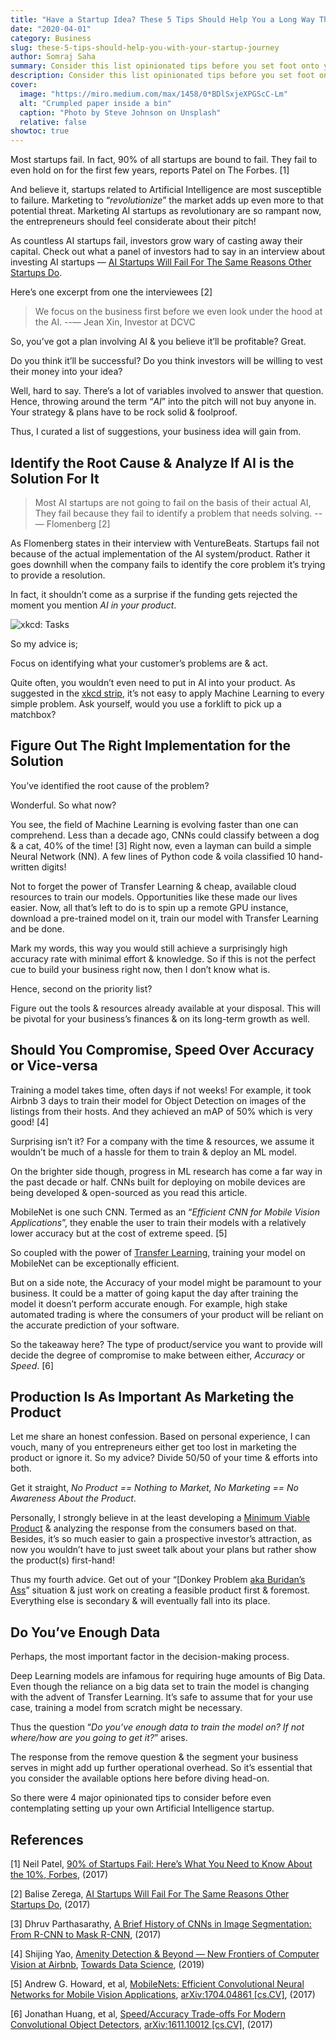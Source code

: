 ```yaml
---
title: "Have a Startup Idea? These 5 Tips Should Help You a Long Way Through Your Journey"
date: "2020-04-01"
category: Business
slug: these-5-tips-should-help-you-with-your-startup-journey
author: Somraj Saha
summary: Consider this list opinionated tips before you set foot onto your AI startup. I assure you a thorough read will give you a better perspective to follow.
description: Consider this list opinionated tips before you set foot onto your AI startup. I assure you a thorough read will give you a better perspective to follow.
cover:
  image: "https://miro.medium.com/max/1458/0*BDlSxjeXPGScC-Lm"
  alt: "Crumpled paper inside a bin"
  caption: "Photo by Steve Johnson on Unsplash"
  relative: false
showtoc: true
---
```


Most startups fail. In fact, 90% of all startups are bound to fail. They fail to even hold on for the first few years, reports Patel on The Forbes. [1]

And believe it, startups related to Artificial Intelligence are most susceptible to failure. Marketing to “*revolutionize*” the market adds up even more to that potential threat. Marketing AI startups as revolutionary are so rampant now, the entrepreneurs should feel considerate about their pitch!

As countless AI startups fail, investors grow wary of casting away their capital. Check out what a panel of investors had to say in an interview about investing AI startups — [AI Startups Will Fail For The Same Reasons Other Startups Do](https://venturebeat.com/2017/03/08/ai-startups-will-fail-for-the-same-reasons-other-startups-do/).

Here’s one excerpt from one the interviewees [2]

>We focus on the business first before we even look under the hood at the AI.
>--— Jean Xin, Investor at DCVC

So, you’ve got a plan involving AI & you believe it’ll be profitable? Great.

Do you think it’ll be successful? Do you think investors will be willing to vest their money into your idea?

Well, hard to say. There’s a lot of variables involved to answer that question. Hence, throwing around the term “*AI*” into the pitch will not buy anyone in. Your strategy & plans have to be rock solid & foolproof.

Thus, I curated a list of suggestions, your business idea will gain from.

## Identify the Root Cause & Analyze If AI is the Solution For It

>Most AI startups are not going to fail on the basis of their actual AI, They fail because they fail to identify a problem that needs solving.
>--— Flomenberg [2]

As Flomenberg states in their interview with VentureBeats. Startups fail not because of the actual implementation of the AI system/product. Rather it goes downhill when the company fails to identify the core problem it’s trying to provide a resolution.

In fact, it shouldn’t come as a surprise if the funding gets rejected the moment you mention *AI in your product*.

![ xkcd: Tasks](https://imgs.xkcd.com/comics/tasks.png)

So my advice is;

Focus on identifying what your customer’s problems are & act.

Quite often, you wouldn’t even need to put in AI into your product. As suggested in the [xkcd strip](https://imgs.xkcd.com/comics/tasks.png), it’s not easy to apply Machine Learning to every simple problem. Ask yourself, would you use a forklift to pick up a matchbox?

## Figure Out The Right Implementation for the Solution

You’ve identified the root cause of the problem?

Wonderful. So what now?

You see, the field of Machine Learning is evolving faster than one can comprehend. Less than a decade ago, CNNs could classify between a dog & a cat, 40% of the time! [3] Right now, even a layman can build a simple Neural Network (NN). A few lines of Python code & voila classified 10 hand-written digits!

Not to forget the power of Transfer Learning & cheap, available cloud resources to train our models. Opportunities like these made our lives easier. Now, all that’s left to do is to spin up a remote GPU instance, download a pre-trained model on it, train our model with Transfer Learning and be done.

Mark my words, this way you would still achieve a surprisingly high accuracy rate with minimal effort & knowledge. So if this is not the perfect cue to build your business right now, then I don’t know what is.

Hence, second on the priority list?

Figure out the tools & resources already available at your disposal. This will be pivotal for your business’s finances & on its long-term growth as well.

## Should You Compromise, Speed Over Accuracy or Vice-versa

Training a model takes time, often days if not weeks! For example, it took Airbnb 3 days to train their model for Object Detection on images of the listings from their hosts. And they achieved an mAP of 50% which is very good! [4]

Surprising isn’t it? For a company with the time & resources, we assume it wouldn’t be much of a hassle for them to train & deploy an ML model.

On the brighter side though, progress in ML research has come a far way in the past decade or half. CNNs built for deploying on mobile devices are being developed & open-sourced as you read this article.

MobileNet is one such CNN. Termed as an “*Efficient CNN for Mobile Vision Applications*”, they enable the user to train their models with a relatively lower accuracy but at the cost of extreme speed. [5]

So coupled with the power of [Transfer Learning](https://en.wikipedia.org/wiki/Transfer_learning), training your model on MobileNet can be exceptionally efficient.

But on a side note, the Accuracy of your model might be paramount to your business. It could be a matter of going kaput the day after training the model it doesn’t perform accurate enough. For example, high stake automated trading is where the consumers of your product will be reliant on the accurate prediction of your software.

So the takeaway here? The type of product/service you want to provide will decide the degree of compromise to make between either, *Accuracy* or *Speed*. [6]

## Production Is As Important As Marketing the Product

Let me share an honest confession. Based on personal experience, I can vouch, many of you entrepreneurs either get too lost in marketing the product or ignore it. So my advice? Divide 50/50 of your time & efforts into both.

Get it straight, *No Product == Nothing to Market, No Marketing == No Awareness About the Product*.

Personally, I strongly believe in at the least developing a [Minimum Viable Product](https://en.wikipedia.org/wiki/Minimum_viable_product) & analyzing the response from the consumers based on that. Besides, it’s so much easier to gain a prospective investor’s attraction, as now you wouldn’t have to just sweet talk about your plans but rather show the product(s) first-hand!

Thus my fourth advice. Get out of your “[Donkey Problem [aka Buridan’s Ass](https://en.wikipedia.org/wiki/Buridan%27s_ass)” situation & just work on creating a feasible product first & foremost. Everything else is secondary & will eventually fall into its place.

## Do You’ve Enough Data

Perhaps, the most important factor in the decision-making process.

Deep Learning models are infamous for requiring huge amounts of Big Data. Even though the reliance on a big data set to train the model is changing with the advent of Transfer Learning. It’s safe to assume that for your use case, training a model from scratch might be necessary.

Thus the question “*Do you’ve enough data to train the model on? If not where/how are you going to get it?*” arises.

The response from the remove question & the segment your business serves in might add up further operational overhead. So it’s essential that you consider the available options here before diving head-on.

So there were 4 major opinionated tips to consider before even contemplating setting up your own Artificial Intelligence startup.

## References

[1] Neil Patel, [90% of Startups Fail: Here’s What You Need to Know About the 10%, Forbes](https://www.forbes.com/sites/neilpatel/2015/01/16/90-of-startups-will-fail-heres-what-you-need-to-know-about-the-10/#7eecc65b6679), (2017)

[2] Balise Zerega, [AI Startups Will Fail For The Same Reasons Other Startups Do](https://venturebeat.com/2017/03/08/ai-startups-will-fail-for-the-same-reasons-other-startups-do/), (2017)

[3] Dhruv Parthasarathy, [A Brief History of CNNs in Image Segmentation: From R-CNN to Mask R-CNN](https://blog.athelas.com/a-brief-history-of-cnns-in-image-segmentation-from-r-cnn-to-mask-r-cnn-34ea83205de4), (2017)

[4] Shijing Yao, [Amenity Detection & Beyond — New Frontiers of Computer Vision at Airbnb](https://medium.com/airbnb-engineering/amenity-detection-and-beyond-new-frontiers-of-computer-vision-at-airbnb-144a4441b72e), [Towards Data Science](https://towardsdatascience.com), (2019)

[5] Andrew G. Howard, et al, [MobileNets: Efficient Convolutional Neural Networks for Mobile Vision Applications](https://arxiv.org/abs/1704.04861), [arXiv:1704.04861 [cs.CV]](https://arxiv.org/abs/1704.04861), (2017)

[6] Jonathan Huang, et al, [Speed/Accuracy Trade-offs For Modern Convolutional Object Detectors](https://arxiv.org/abs/1611.10012), [arXiv:1611.10012 [cs.CV]](https://arxiv.org/abs/1611.10012), (2017)
